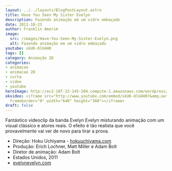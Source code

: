 ```yaml
---
layout: ../../layouts/BlogPostLayout.astro
title: Have You Seen My Sister Evelyn
description: Fazendo animação em um vidro embaçado
date: 2011-10-23
author: Franklin Amorim
image:
  src: /images/Have-You-Seen-My-Sister-Evelyn.png
  alt: Fazendo animação em um vidro embaçado
youtube: skUK-OlU4H0
tags: []
category: Animação 2D
categories:
- animacao
- animacao 2D
- curta
- video
- youtube
heroImage: http://ec2-107-22-145-204.compute-1.amazonaws.com/wordpress/wp-content/uploads/2011/10/Have-You-Seen-My-Sister-Evelyn.png
okvideo: <iframe src="http://www.youtube.com/embed/skUK-OlU4H0?&amp;autohide=1&amp;rel=0&amp;showinfo=0";wmode=transparent"
  frameborder="0" width="640" height="360"></iframe>
draft: false
---
```


Fantástico videoclip da banda Evelyn Evelyn misturando animação com um visual clássico e atores reais. O efeito é tão realista que você provavelmente vai ver de novo para tirar a prova. 

- Direção: Hoku Uchiyama - [hokuuchiyama.com](http://hokuuchiyama.com) 
- Produção: Erich Lochner, Matt Miller e Adam Bolt 
- Diretor de animação: Adam Bolt 
- Estados Unidos, 2011 
- [evelynevelyn.com](http://evelynevelyn.com)

